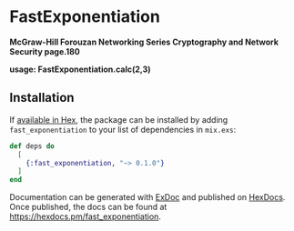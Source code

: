 # FastExponentiation

**McGraw-Hill Forouzan Networking Series Cryptography and Network Security page.180**

**usage: FastExponentiation.calc(2,3)**

## Installation

If [available in Hex](https://hex.pm/docs/publish), the package can be installed
by adding `fast_exponentiation` to your list of dependencies in `mix.exs`:

```elixir
def deps do
  [
    {:fast_exponentiation, "~> 0.1.0"}
  ]
end
```

Documentation can be generated with [ExDoc](https://github.com/elixir-lang/ex_doc)
and published on [HexDocs](https://hexdocs.pm). Once published, the docs can
be found at <https://hexdocs.pm/fast_exponentiation>.

